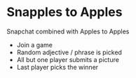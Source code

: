 Snapples to Apples
===

Snapchat combined with Apples to Apples


- Join a game
- Random adjective / phrase is picked
- All but one player submits a picture
- Last player picks the winner
